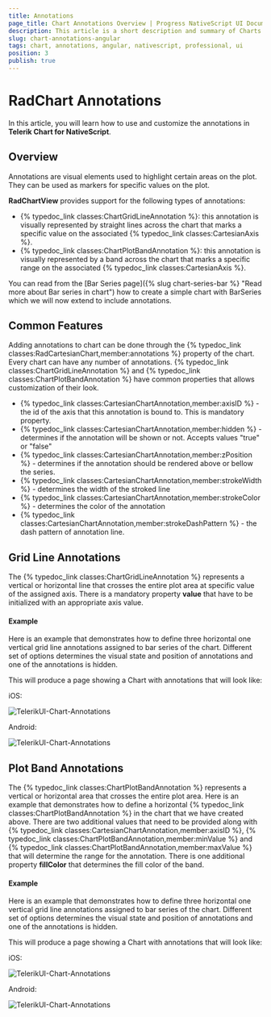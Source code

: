 ```yaml
---
title: Annotations
page_title: Chart Annotations Overview | Progress NativeScript UI Documentation
description: This article is a short description and summary of Charts annotations features.
slug: chart-annotations-angular
tags: chart, annotations, angular, nativescript, professional, ui
position: 3
publish: true
---
```


# RadChart Annotations

In this article, you will learn how to use and customize the annotations in **Telerik Chart for NativeScript**.

## Overview

Annotations are visual elements used to highlight certain areas on the plot. They can be used as markers for specific values on the plot. 

**RadChartView** provides support for the following types of annotations:

- {% typedoc_link classes:ChartGridLineAnnotation %}: this annotation is visually represented by straight lines across the chart that marks a specific value on the associated {% typedoc_link classes:CartesianAxis %}.
- {% typedoc_link classes:ChartPlotBandAnnotation %}: this annotation is visually represented by a band across the chart that marks a specific range on the associated {% typedoc_link classes:CartesianAxis %}.

You can read from the [Bar Series page]({% slug chart-series-bar %} "Read more about Bar series in chart") how to create a simple chart with BarSeries which we will now extend to include annotations.

## Common Features

Adding annotations to chart can be done through the {% typedoc_link classes:RadCartesianChart,member:annotations %} property of the chart. Every chart can have any number of annotations. 
{% typedoc_link classes:ChartGridLineAnnotation %} and {% typedoc_link classes:ChartPlotBandAnnotation %} have common properties that allows customization of their look.

- {% typedoc_link classes:CartesianChartAnnotation,member:axisID %} - the id of the axis that this annotation is bound to. This is mandatory property.
- {% typedoc_link classes:CartesianChartAnnotation,member:hidden %} -  determines if the annotation will be shown or not. Accepts values "true" or "false"
- {% typedoc_link classes:CartesianChartAnnotation,member:zPosition %} - determines if the annotation should be rendered above or bellow the series.
- {% typedoc_link classes:CartesianChartAnnotation,member:strokeWidth %} - determines the width of the stroked line
- {% typedoc_link classes:CartesianChartAnnotation,member:strokeColor %} - determines the color of the annotation
- {% typedoc_link classes:CartesianChartAnnotation,member:strokeDashPattern %} - the dash pattern of annotation line.

## Grid Line Annotations

The {% typedoc_link classes:ChartGridLineAnnotation %} represents a vertical or horizontal line that crosses the entire plot area at specific value of the assigned axis. There is a mandatory property **value** that have to be initialized with an appropriate axis value.



#### Example
Here is an example that demonstrates how to define three horizontal one vertical grid line annotations assigned to bar series of the chart.  Different set of options determines the visual state and position of annotations and one of the annotations is hidden.


<snippet id='chart-angular-grid-line-annotations'/>

This will produce a page showing a Chart with annotations that will look like:

iOS:

![TelerikUI-Chart-Annotations](../../../img/ns_ui/grid_line_annotations_ios.png "Grid line annotations sample.") 

Android:

![TelerikUI-Chart-Annotations](../../../img/ns_ui/grid_line_annotations_android.png "Grid line annotations sample.")


## Plot Band Annotations

The {% typedoc_link classes:ChartPlotBandAnnotation %} represents a vertical or horizontal area that crosses the entire plot area. Here is an example that demonstrates how to define a horizontal {% typedoc_link classes:ChartPlotBandAnnotation %} in the chart that we have created above. 
There are two additional values that need to be provided along with {% typedoc_link classes:CartesianChartAnnotation,member:axisID %}, {% typedoc_link classes:ChartPlotBandAnnotation,member:minValue %} and {% typedoc_link classes:ChartPlotBandAnnotation,member:maxValue %} that will determine the range for the annotation. There is one additional property **fillColor** that determines the fill color of the band.


#### Example
Here is an example that demonstrates how to define three horizontal one vertical grid line annotations assigned to bar series of the chart.  Different set of options determines the visual state and position of annotations and one of the annotations is hidden.


<snippet id='chart-angular-plot-band-annotations'/>

This will produce a page showing a Chart with annotations that will look like:

iOS:

![TelerikUI-Chart-Annotations](../../../img/ns_ui/plot-band-annotation-ios.png "Plot band annotations sample.") 

Android:

![TelerikUI-Chart-Annotations](../../../img/ns_ui/plot-band-annotation-android.png "Plot band annotations sample.")
